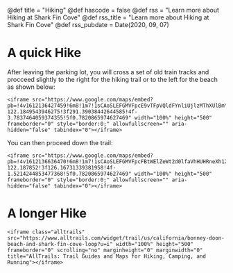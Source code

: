 @def title = "Hiking"
@def hascode = false
@def rss = "Learn more about Hiking at Shark Fin Cove"
@def rss_title = "Learn more about Hiking at Shark Fin Cove"
@def rss_pubdate = Date(2020, 09, 07)

# A quick Hike

After leaving the parking lot, you will cross a set of old train tracks and procceed slightly to the right for the hiking trail or to the left for the beach as shown below:

~~~
<iframe src="https://www.google.com/maps/embed?pb=!4v1612136427459!6m8!1m7!1sCAoSLEFGMVFpcE9vTFpVQldFYnliUjlzMThXUlBmYThtTzExS1JxcmxydHhNbk5w!2m2!1d37.00483931714826!2d-122.1849543946275!3f291.39038442644585!4f-3.7837464059374355!5f0.7820865974627469" width="100%" height="500" frameborder="0" style="border:0;" allowfullscreen="" aria-hidden="false" tabindex="0"></iframe>
~~~

You can then proceed down the trail: 

~~~
<iframe src="https://www.google.com/maps/embed?pb=!4v1612136636470!6m8!1m7!1sCAoSLEFGMVFpcFBtWElZeWt2d0lfaVhHUHRneXh1ZUZyR2NqUThQNG01d3Z1N3No!2m2!1d37.0046553!2d-122.187852!3f126.16731339381958!4f-1.5214244853477368!5f0.7820865974627469" width="100%" height="500" frameborder="0" style="border:0;" allowfullscreen="" aria-hidden="false" tabindex="0"></iframe>
~~~

# A longer Hike

~~~
<iframe class="alltrails" src="https://www.alltrails.com/widget/trail/us/california/bonney-doon-beach-and-shark-fin-cove-loop?u=i" width="100%" height="500" frameborder="0" scrolling="no" marginheight="0" marginwidth="0" title="AllTrails: Trail Guides and Maps for Hiking, Camping, and Running"></iframe>
~~~
